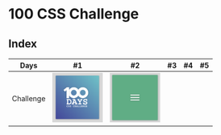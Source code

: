 # 100 CSS Challenge

## Index

Days | #1 | #2 | #3 | #4 | #5 
--- | --- | --- | --- |--- |---
Challenge | [<img src='./day1/image-final.png' width=100>](day1) | [<img src='./day2/image-final-1.png' width=100>](day2) |  |  | 
